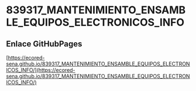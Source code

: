 # **839317_MANTENIMIENTO_ENSAMBLE_EQUIPOS_ELECTRONICOS_INFO**

## **Enlace GitHubPages**

[https://ecored-sena.github.io/839317_MANTENIMIENTO_ENSAMBLE_EQUIPOS_ELECTRONICOS_INFO/](https://ecored-sena.github.io/839317_MANTENIMIENTO_ENSAMBLE_EQUIPOS_ELECTRONICOS_INFO/)

#
